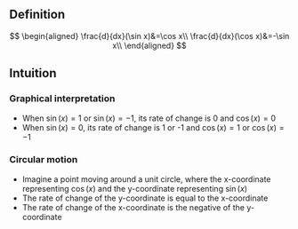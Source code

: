## Definition

$$
\begin{aligned}
\frac{d}{dx}(\sin x)&=\cos x\\
\frac{d}{dx}(\cos x)&=-\sin x\\
\end{aligned}
$$

## Intuition

### Graphical interpretation

- When $\sin(x)=1$ or $\sin(x)=-1$, its rate of change is 0 and $\cos(x)=0$
- When $\sin(x)=0$, its rate of change is 1 or -1 and $\cos(x)=1$ or $\cos(x)=-1$

### Circular motion

- Imagine a point moving around a unit circle, where the x-coordinate representing $\cos(x)$ and the y-coordinate representing $\sin(x)$
- The rate of change of the y-coordinate is equal to the x-coordinate
- The rate of change of the x-coordinate is the negative of the y-coordinate
